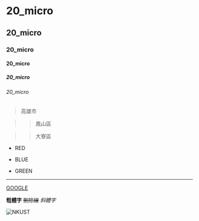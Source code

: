 # 20_micro
## 20_micro
### 20_micro
#### 20_micro
##### 20_micro
###### 20_micro

> 高雄市

>> 鳳山區

>> 大寮區


* RED

* BLUE

* GREEN

---

[GOOGLE](https://google.com)

 **粗體字**
 ~~刪除線~~
 *斜體字*
 
 ![NKUST](SH_LOGO.jpg "高科大")
